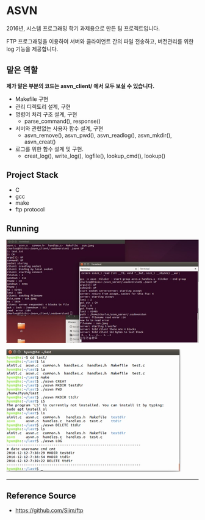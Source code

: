 # ASVN

2016년, 시스템 프로그래밍 학기 과제용으로 만든 팀 프로젝트입니다.

FTP 프로그래밍을 이용하여 서버와 클라이언트 간의 파일 전송하고, 버전관리를 위한 log 기능을 제공합니다.

## 맡은 역할

**제가 맡은 부분의 코드는 asvn_client/ 에서 모두 보실 수 있습니다.**

- Makefile 구현
- 관리 디렉토리 설계, 구현
- 명령어 처리 구조 설계, 구현
    - parse_command(), response()
- 서버와 관련없는 사용자 함수 설계, 구현
    - asvn_remove(), asvn_pwd(), asvn_readlog(), asvn_mkdir(), asvn_creat()
- 로그를 위한 함수 설계 및 구현.
    - creat_log(), write_log(), logfile(), lookup_cmd(), lookup()

## Project Stack

- C
- gcc
- make
- ftp protocol

## Running

![execution](./img/execution.jpg)

![execution](./img/execution_command-log.jpg)

---
## Reference Source

- https://github.com/Siim/ftp
